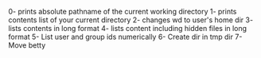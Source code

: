 0- prints absolute pathname of the current working directory
1- prints contents list of your current directory
2- changes wd to user's home dir
3- lists contents in long format
4- lists content including hidden files in long format
5- List user and group ids numerically
6- Create dir in tmp dir
7- Move betty
